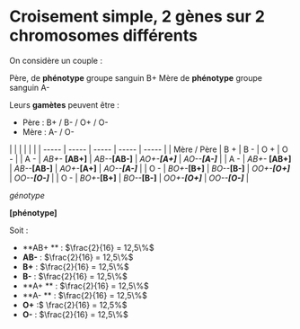# Croisement simple, 2 gènes sur 2 chromosomes différents



On considère un couple : 

Père, de **phénotype** groupe sanguin B+
Mère de **phénotype** groupe sanguin A-

Leurs **gamètes** peuvent être : 

- Père : B+ / B- / O+ / O-
- Mère : A- / O-

|      |       |       |       |       |
| ----- | ----- | ----- | ----- | ----- |
| Mère / Père | B +  | B -  | O +  | O -  |
| A -         | *AB+-*  **[AB+]** | *AB--***[AB-]** | *AO+-**[A+]*** | *AO--**[A-]*** |
| A -   | *AB+-* **[AB+]** | *AB--***[AB-]** | *AO+-***[A+]** | *AO--**[A-]*** |
| O - | *BO+-***[B+]** | *BO--***[B-]** | *OO+-**[O+]*** | *OO--**[O-]*** |
| O -   | *BO+-***[B+]** | *BO--***[B-]** | *OO+-**[O+]*** | *OO--**[O-]*** |

*génotype*

**[phénotype]**

Soit : 

- **AB+ ** : $\frac{2}{16} = 12,5\%$
- **AB-** : $\frac{2}{16} = 12,5\%$
- **B+** : $\frac{2}{16} = 12,5\%$
- **B-** : $\frac{2}{16} = 12,5\%$
- **A+ ** : $\frac{2}{16} = 12,5\%$
- **A- ** : $\frac{2}{16} = 12,5\%$
- **O+** :$ \frac{2}{16} = 12,5\%$
- **O-** : $\frac{2}{16} = 12,5\%$


